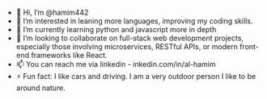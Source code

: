 - 👋 Hi, I’m @hamim442
- 👀 I’m interested in leaning more languages, improving my coding skills.
- 🌱 I’m currently learning python and javascript more in depth
- 💞️ I’m looking to collaborate on full-stack web development projects, especially those involving microservices, RESTful APIs, or modern front-end frameworks like React.
- 📫 You can reach me via linkedin - inkedin.com/in/al-hamim
- ⚡ Fun fact: I like cars and driving. I am a very outdoor person I like to be around nature.

<!---
hamim442/hamim442 is a ✨ special ✨ repository because its `README.md` (this file) appears on your GitHub profile.
You can click the Preview link to take a look at your changes.
--->
